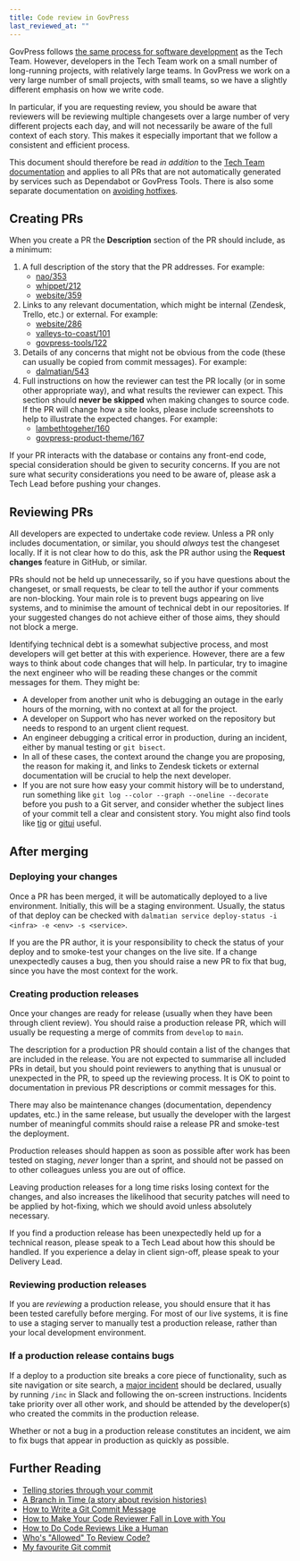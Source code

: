 ```yaml
---
title: Code review in GovPress
last_reviewed_at: ""
---
```



GovPress follows [the same process for software development](/tech/how-we-do-development/) as the Tech Team. However, developers in the Tech Team work on a small number of long-running projects, with relatively large teams. In GovPress we work on a very large number of small projects, with small teams, so we have a slightly different emphasis on how we write code.

In particular, if you are requesting review, you should be aware that reviewers will be reviewing multiple changesets over a large number of very different projects each day, and will not necessarily be aware of the full context of each story. This makes it especially important that we follow a consistent and efficient process.

This document should therefore be read _in addition_ to the [Tech Team documentation](/tech/how-we-do-development/) and applies to all PRs that are not automatically generated by services such as Dependabot or GovPress Tools. There is also some separate documentation on [avoiding hotfixes](/govpress-unit/hotfixing/).

## Creating PRs

When you create a PR the **Description** section of the PR should include, as a minimum:

1. A full description of the story that the PR addresses. For example:
    * [nao/353](https://github.com/dxw/nao/pull/353)
    * [whippet/212](https://github.com/dxw/whippet/pull/212)
    * [website/359](https://github.com/dxw/website/pull/359)
1. Links to any relevant documentation, which might be internal (Zendesk, Trello, etc.) or external. For example:
    * [website/286](https://github.com/dxw/website/pull/286)
    * [valleys-to-coast/101](https://github.com/dxw/valleys-to-coast/pull/101)
    * [govpress-tools/122](https://github.com/dxw/govpress-tools/pull/122)
1. Details of any concerns that might not be obvious from the code (these can usually be copied from commit messages). For example:
    * [dalmatian/543](https://github.com/dxw/dalmatian/pull/543)
1. Full instructions on how the reviewer can test the PR locally (or in some other appropriate way), and what results the reviewer can expect. This section should **never be skipped** when making changes to source code. If the PR will change how a site looks, please include screenshots to help to illustrate the expected changes. For example:
    * [lambethtogeher/160](https://github.com/dxw/lambethtogether/pull/160)
    * [govpress-product-theme/167](https://github.com/dxw/govpress-product-theme/pull/167)

If your PR interacts with the database or contains any front-end code, special consideration should be given to security concerns. If you are not sure what security considerations you need to be aware of, please ask a Tech Lead before pushing your changes.

## Reviewing PRs

All developers are expected to undertake code review. Unless a PR only includes documentation, or similar, you should _always_ test the changeset locally. If it is not clear how to do this, ask the PR author using the **Request changes** feature in GitHub, or similar.

PRs should not be held up unnecessarily, so if you have questions about the changeset, or small requests, be clear to tell the author if your comments are non-blocking. Your main role is to prevent bugs appearing on live systems, and to minimise the amount of technical debt in our repositories. If your suggested changes do not achieve either of those aims, they should not block a merge.

Identifying technical debt is a somewhat subjective process, and most developers will get better at this with experience. However, there are a few ways to think about code changes that will help. In particular, try to imagine the next engineer who will be reading these changes or the commit messages for them. They might be:

* A developer from another unit who is debugging an outage in the early hours of the morning, with no context at all for the project.
* A developer on Support who has never worked on the repository but needs to respond to an urgent client request.
* An engineer debugging a critical error in production, during an incident, either by manual testing or `git bisect`.
* In all of these cases, the context around the change you are proposing, the reason for making it, and links to Zendesk tickets or external documentation will be crucial to help the next developer.
* If you are not sure how easy your commit history will be to understand, run something like `git log --color --graph --oneline --decorate` before you push to a Git server, and consider whether the subject lines of your commit tell a clear and consistent story. You might also find tools like [tig](https://jonas.github.io/tig/) or [gitui](https://github.com/extrawurst/gitui) useful.

## After merging

### Deploying your changes

Once a PR has been merged, it will be automatically deployed to a live environment. Initially, this will be a staging environment. Usually, the status of that deploy can be checked with `dalmatian service deploy-status -i <infra> -e <env> -s <service>`.

If you are the PR author, it is your responsibility to check the status of your deploy and to smoke-test your changes on the live site. If a change unexpectedly causes a bug, then you should raise a new PR to fix that bug, since you have the most context for the work.

### Creating production releases

Once your changes are ready for release (usually when they have been through client review). You should raise a production release PR, which will usually be requesting a merge of commits from `develop` to `main`.

The description for a production PR should contain a list of the changes that are included in the release. You are not expected to summarise all included PRs in detail, but you should point reviewers to anything that is unusual or unexpected in the PR, to speed up the reviewing process. It is OK to point to documentation in previous PR descriptions or commit messages for this.

There may also be maintenance changes (documentation, dependency updates, etc.) in the same release, but usually the developer with the largest number of meaningful commits should raise a release PR and smoke-test the deployment.

Production releases should happen as soon as possible after work has been tested on staging, _never_ longer than a sprint, and should not be passed on to other colleagues unless you are out of office.

Leaving production releases for a long time risks losing context for the changes, and also increases the likelihood that security patches will need to be applied by hot-fixing, which we should avoid unless absolutely necessary.

If you find a production release has been unexpectedly held up for a technical reason, please speak to a Tech Lead about how this should be handled. If you experience a delay in client sign-off, please speak to your Delivery Lead.

### Reviewing production releases

If you are _reviewing_ a production release, you should ensure that it has been tested carefully before merging. For most of our live systems, it is fine to use a staging server to manually test a production release, rather than your local development environment.

### If a production release contains bugs

If a deploy to a production site breaks a core piece of functionality, such as site navigation or site search, a [major incident](/tech/dealing-with-an-incident/#major)
should be declared, usually by running `/inc` in Slack and following the on-screen instructions. Incidents take priority over all other work, and should be attended by the developer(s) who created the commits in the production release.

Whether or not a bug in a production release constitutes an incident, we aim to fix bugs that appear in production as quickly as possible.

## Further Reading

* [Telling stories through your commit](https://www.youtube.com/watch?v=qpdYRPL3SVE)
* [A Branch in Time (a story about revision histories)](https://tekin.co.uk/2019/02/a-talk-about-revision-histories)
* [How to Write a Git Commit Message](https://cbea.ms/git-commit/)
* [How to Make Your Code Reviewer Fall in Love with You](https://mtlynch.io/code-review-love/)
* [How to Do Code Reviews Like a Human](https://mtlynch.io/human-code-reviews-1/)
* [Who's "Allowed" To Review Code?](https://trishagee.com/2020/10/24/whos-allowed-to-review-code/)
* [My favourite Git commit](https://dhwthompson.com/2019/my-favourite-git-commit)
